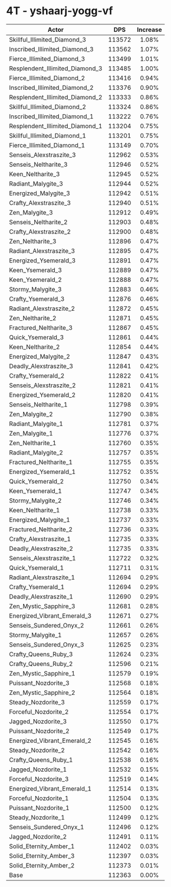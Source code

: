 # 4T - yshaarj-yogg-vf
| Actor | DPS | Increase |
|---|:---:|:---:|
|Skillful_Illimited_Diamond_3|113572|1.08%|
|Inscribed_Illimited_Diamond_3|113562|1.07%|
|Fierce_Illimited_Diamond_3|113499|1.01%|
|Resplendent_Illimited_Diamond_3|113485|1.00%|
|Fierce_Illimited_Diamond_2|113416|0.94%|
|Inscribed_Illimited_Diamond_2|113376|0.90%|
|Resplendent_Illimited_Diamond_2|113333|0.86%|
|Skillful_Illimited_Diamond_2|113324|0.86%|
|Inscribed_Illimited_Diamond_1|113222|0.76%|
|Resplendent_Illimited_Diamond_1|113204|0.75%|
|Skillful_Illimited_Diamond_1|113201|0.75%|
|Fierce_Illimited_Diamond_1|113149|0.70%|
|Senseis_Alexstraszite_3|112962|0.53%|
|Senseis_Neltharite_3|112946|0.52%|
|Keen_Neltharite_3|112945|0.52%|
|Radiant_Malygite_3|112944|0.52%|
|Energized_Malygite_3|112942|0.51%|
|Crafty_Alexstraszite_3|112940|0.51%|
|Zen_Malygite_3|112912|0.49%|
|Senseis_Neltharite_2|112903|0.48%|
|Crafty_Alexstraszite_2|112900|0.48%|
|Zen_Neltharite_3|112896|0.47%|
|Radiant_Alexstraszite_3|112895|0.47%|
|Energized_Ysemerald_3|112891|0.47%|
|Keen_Ysemerald_3|112889|0.47%|
|Keen_Ysemerald_2|112888|0.47%|
|Stormy_Malygite_3|112883|0.46%|
|Crafty_Ysemerald_3|112876|0.46%|
|Radiant_Alexstraszite_2|112872|0.45%|
|Zen_Neltharite_2|112871|0.45%|
|Fractured_Neltharite_3|112867|0.45%|
|Quick_Ysemerald_3|112861|0.44%|
|Keen_Neltharite_2|112854|0.44%|
|Energized_Malygite_2|112847|0.43%|
|Deadly_Alexstraszite_3|112841|0.42%|
|Crafty_Ysemerald_2|112822|0.41%|
|Senseis_Alexstraszite_2|112821|0.41%|
|Energized_Ysemerald_2|112820|0.41%|
|Senseis_Neltharite_1|112798|0.39%|
|Zen_Malygite_2|112790|0.38%|
|Radiant_Malygite_1|112781|0.37%|
|Zen_Malygite_1|112776|0.37%|
|Zen_Neltharite_1|112760|0.35%|
|Radiant_Malygite_2|112757|0.35%|
|Fractured_Neltharite_1|112755|0.35%|
|Energized_Ysemerald_1|112752|0.35%|
|Quick_Ysemerald_2|112750|0.34%|
|Keen_Ysemerald_1|112747|0.34%|
|Stormy_Malygite_2|112746|0.34%|
|Keen_Neltharite_1|112738|0.33%|
|Energized_Malygite_1|112737|0.33%|
|Fractured_Neltharite_2|112736|0.33%|
|Crafty_Alexstraszite_1|112735|0.33%|
|Deadly_Alexstraszite_2|112735|0.33%|
|Senseis_Alexstraszite_1|112722|0.32%|
|Quick_Ysemerald_1|112711|0.31%|
|Radiant_Alexstraszite_1|112694|0.29%|
|Crafty_Ysemerald_1|112694|0.29%|
|Deadly_Alexstraszite_1|112690|0.29%|
|Zen_Mystic_Sapphire_3|112681|0.28%|
|Energized_Vibrant_Emerald_3|112671|0.27%|
|Senseis_Sundered_Onyx_2|112661|0.26%|
|Stormy_Malygite_1|112657|0.26%|
|Senseis_Sundered_Onyx_3|112625|0.23%|
|Crafty_Queens_Ruby_3|112624|0.23%|
|Crafty_Queens_Ruby_2|112596|0.21%|
|Zen_Mystic_Sapphire_1|112579|0.19%|
|Puissant_Nozdorite_3|112568|0.18%|
|Zen_Mystic_Sapphire_2|112564|0.18%|
|Steady_Nozdorite_3|112559|0.17%|
|Forceful_Nozdorite_2|112554|0.17%|
|Jagged_Nozdorite_3|112550|0.17%|
|Puissant_Nozdorite_2|112549|0.17%|
|Energized_Vibrant_Emerald_2|112545|0.16%|
|Steady_Nozdorite_2|112542|0.16%|
|Crafty_Queens_Ruby_1|112538|0.16%|
|Jagged_Nozdorite_1|112532|0.15%|
|Forceful_Nozdorite_3|112519|0.14%|
|Energized_Vibrant_Emerald_1|112514|0.13%|
|Forceful_Nozdorite_1|112504|0.13%|
|Puissant_Nozdorite_1|112500|0.12%|
|Steady_Nozdorite_1|112499|0.12%|
|Senseis_Sundered_Onyx_1|112496|0.12%|
|Jagged_Nozdorite_2|112491|0.11%|
|Solid_Eternity_Amber_1|112402|0.03%|
|Solid_Eternity_Amber_3|112397|0.03%|
|Solid_Eternity_Amber_2|112373|0.01%|
|Base|112363|0.00%|
